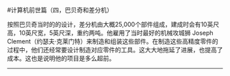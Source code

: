 #计算机前世篇（四，巴贝奇和差分机）

按照巴贝奇当时的的设计，差分机由大概25,000个部件组成，建成时会有10英尺高，10英尺宽，5英尺深，重约两吨。他雇用了当时最好的机械攻城狮 Joseph Clement（约瑟夫·克莱门特）来制造和组装这些部件。在制造这些高精度零件的过程中，他们还经常要设计制造对应零件的工具。这大大地拖延了进展，也提高了成本。这也是说明他的项目是多么超前。

---

